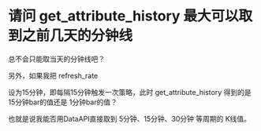 # 请问 get_attribute_history 最大可以取到之前几天的分钟线

总不会只能取当天的分钟线吧？

另外，如果我把 refresh_rate

设为15分钟，即每隔15分钟触发一次策略，此时 get_attribute_history 得到的是 15分钟bar的值还是 1分钟bar的值？

也就是说我能否用DataAPI直接取到 5分钟、15分钟、30分钟 等周期的 K线值。